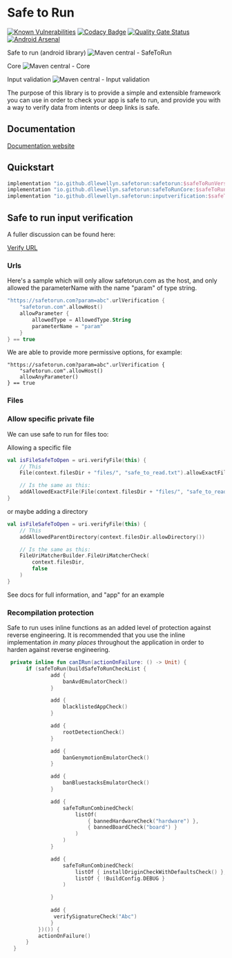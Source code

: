 # Safe to Run

[![Known Vulnerabilities](https://snyk.io/test/github/safetorun/safe_to_run/badge.svg)](https://snyk.io/test/github/safetorun/safe_to_run)
[![Codacy Badge](https://app.codacy.com/project/badge/Grade/64152443e1fa4a30b17a2739294d3d47)](https://www.codacy.com/gh/Safetorun/safe_to_run/dashboard?utm_source=github.com&amp;utm_medium=referral&amp;utm_content=Safetorun/safe_to_run&amp;utm_campaign=Badge_Grade)
[![Quality Gate Status](https://sonarcloud.io/api/project_badges/measure?project=dllewellyn_safe_to_run&metric=alert_status)](https://sonarcloud.io/dashboard?id=dllewellyn_safe_to_run) 
[![Android Arsenal](https://img.shields.io/badge/Android%20Arsenal-Safe%20To%20Run-brightgreen.svg?style=flat)](https://android-arsenal.com/details/1/8330)

Safe to run (android library)
![Maven central - SafeToRun](https://maven-badges.herokuapp.com/maven-central/io.github.dllewellyn.safetorun/safetorun/badge.svg)

Core
![Maven central - Core](https://maven-badges.herokuapp.com/maven-central/io.github.dllewellyn.safetorun/safeToRunCore/badge.svg)

Input validation
![Maven central - Input validation](https://maven-badges.herokuapp.com/maven-central/io.github.dllewellyn.safetorun/inputverification/badge.svg)



The purpose of this library is to provide a simple and extensible framework you can use in order to check your app
is safe to run, and provide you with a way to verify data from intents or deep links is safe.  

## Documentation

[Documentation website](http://dllewellyn.github.io/safe_to_run/)

## Quickstart

```groovy
implementation "io.github.dllewellyn.safetorun:safetorun:$safeToRunVersion"
implementation "io.github.dllewellyn.safetorun:safeToRunCore:$safeToRunVersion"
implementation "io.github.dllewellyn.safetorun:inputverification:$safeToRunVersion"
```

## Safe to run input verification

A fuller discussion can be found here:

[Verify URL](https://safetorun.github.io/safe_to_run/docs/verifyurls)

### Urls 

Here's a sample which will only allow safetorun.com as the host, and only
allowed the parameterName with the name "param" of type string.

```kotlin
"https://safetorun.com?param=abc".urlVerification {
    "safetorun.com".allowHost()
    allowParameter {
        allowedType = AllowedType.String
        parameterName = "param"
    }
} == true 
```

We are able to provide more permissive options, for example:

```kotlin§
"https://safetorun.com?param=abc".urlVerification {
    "safetorun.com".allowHost()
    allowAnyParameter()
} == true
```

### Files

### Allow specific private file

We can use safe to run for files too: 

Allowing a specific file 

```kotlin
val isFileSafeToOpen = uri.verifyFile(this) {
    // This
    File(context.filesDir + "files/", "safe_to_read.txt").allowExactFile()

    // Is the same as this:
    addAllowedExactFile(File(context.filesDir + "files/", "safe_to_read.txt"))
}
```

or maybe adding a directory 

```kotlin
val isFileSafeToOpen = uri.verifyFile(this) {
    // This
    addAllowedParentDirectory(context.filesDir.allowDirectory())

    // Is the same as this:
    FileUriMatcherBuilder.FileUriMatcherCheck(
        context.filesDir,
        false
    )
}
```

See docs for full information, and "app" for an example


### Recompilation protection 

Safe to run uses inline functions as an added level of protection against reverse engineering. It is
recommended that you use the inline implementation *in many places* throughout the application in 
order to harden against reverse engineering.

```kotlin
 private inline fun canIRun(actionOnFailure: () -> Unit) {
      if (safeToRun(buildSafeToRunCheckList {
              add {
                  banAvdEmulatorCheck()
              }

              add {
                  blacklistedAppCheck()
              }

              add {
                  rootDetectionCheck()
              }

              add {
                  banGenymotionEmulatorCheck()
              }

              add {
                  banBluestacksEmulatorCheck()
              }

              add {
                  safeToRunCombinedCheck(
                      listOf(
                          { bannedHardwareCheck("hardware") },
                          { bannedBoardCheck("board") }
                      )
                  )
              }

              add {
                  safeToRunCombinedCheck(
                      listOf { installOriginCheckWithDefaultsCheck() },
                      listOf { !BuildConfig.DEBUG }
                  )

              }
        
              add {
               verifySignatureCheck("Abc")
              }
          })()) {
          actionOnFailure()
      }
  }
```

